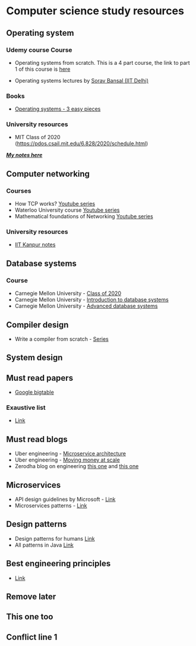 # Computer science study resources

## Operating system

### Udemy course Course

- Operating systems from scratch. This is a 4 part course, the link to part 1 of this course is [here](https://www.udemy.com/course/operating-systems-from-scratch-part1/)

- Operating systems lectures by [Sorav Bansal (IIT Delhi)](https://www.youtube.com/playlist?list=PLTtjs-HViBW6525-_a8QL3meFIlP31gGE)

### Books

- [Operating systems - 3 easy pieces](http://pages.cs.wisc.edu/~remzi/OSTEP/)

### University resources

- MIT Class of 2020 (https://pdos.csail.mit.edu/6.828/2020/schedule.html)

***[My notes here](./Operating_systems/Operating_systems_notes.md)***


## Computer networking

### Courses

- How TCP works? [Youtube series](https://www.youtube.com/playlist?list=PLW8bTPfXNGdAZIKv-y9v_XLXtEqrPtntm)
- Waterloo University course [Youtube series](https://www.youtube.com/playlist?list=PLawkBQ15NDEkDJ5IyLIJUTZ1rRM9YQq6N)
- Mathematical foundations of Networking [Youtube series](https://www.youtube.com/playlist?list=PLawkBQ15NDEkDJ5IyLIJUTZ1rRM9YQq6N)

### University resources

- [IIT Kanpur notes](https://www.cse.iitk.ac.in/users/dheeraj/cs425/index.html)

## Database systems

### Course

- Carnegie Mellon University - [Class of 2020](https://15445.courses.cs.cmu.edu/fall2020/schedule.html)
- Carnegie Mellon University - [Introduction to database systems](https://www.youtube.com/playlist?list=PLSE8ODhjZXjbohkNBWQs_otTrBTrjyohi)
- Carnegie Mellon University - [Advanced database systems](https://www.youtube.com/playlist?list=PLSE8ODhjZXjasmrEd2_Yi1deeE360zv5O)

## Compiler design

- Write a compiler from scratch - [Series](https://www.youtube.com/playlist?list=PLRAdsfhKI4OWNOSfS7EUu5GRAVmze1t2y)

## System design


## Must read papers

- [Google bigtable](https://static.googleusercontent.com/media/research.google.com/en//archive/bigtable-osdi06.pdf)


### Exaustive list

- [Link](https://github.com/papers-we-love/papers-we-love)

## Must read blogs

- Uber engineering - [Microservice architecture](https://eng.uber.com/microservice-architecture/)
- Uber engineering - [Moving money at scale](https://eng.uber.com/money-scale-strong-data/)
- Zerodha blog on engineering [this one](https://zerodha.tech/blog/scaling-with-common-sense/) and [this one](https://zerodha.tech/blog/hello-world/)

## Microservices

- API design guidelines by Microsoft - [Link](https://github.com/microsoft/api-guidelines)
- Microservices patterns - [Link](https://microservices.io/patterns/index.html)

## Design patterns 

- Design patterns for humans [Link](https://github.com/kamranahmedse/design-patterns-for-humans)
- All patterns in Java [Link](https://github.com/iluwatar/java-design-patterns) 

## Best engineering principles

- [Link](https://java-design-patterns.com/principles/)



## Remove later
## This one too

## Conflict line 1

